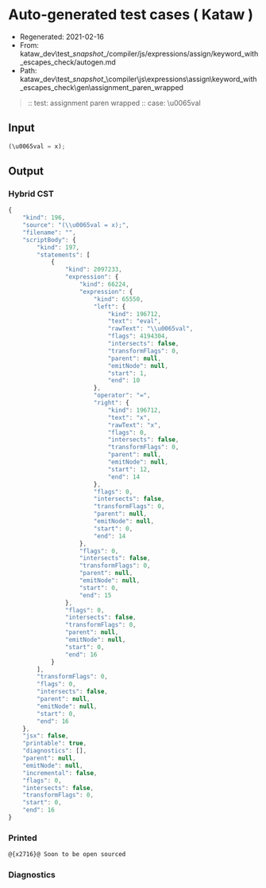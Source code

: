 # Auto-generated test cases ( Kataw )
- Regenerated: 2021-02-16
- From: kataw_dev\test\__snapshot__/compiler/js/expressions/assign/keyword_with_escapes_check/autogen.md
- Path: kataw_dev\test\__snapshot__\compiler\js\expressions\assign\keyword_with_escapes_check\gen\assignment_paren_wrapped
> :: test: assignment paren wrapped
> :: case: \u0065val
## Input

`````js
(\u0065val = x);
`````

## Output


### Hybrid CST


```javascript
{
    "kind": 196,
    "source": "(\\u0065val = x);",
    "filename": "",
    "scriptBody": {
        "kind": 197,
        "statements": [
            {
                "kind": 2097233,
                "expression": {
                    "kind": 66224,
                    "expression": {
                        "kind": 65550,
                        "left": {
                            "kind": 196712,
                            "text": "eval",
                            "rawText": "\\u0065val",
                            "flags": 4194304,
                            "intersects": false,
                            "transformFlags": 0,
                            "parent": null,
                            "emitNode": null,
                            "start": 1,
                            "end": 10
                        },
                        "operator": "=",
                        "right": {
                            "kind": 196712,
                            "text": "x",
                            "rawText": "x",
                            "flags": 0,
                            "intersects": false,
                            "transformFlags": 0,
                            "parent": null,
                            "emitNode": null,
                            "start": 12,
                            "end": 14
                        },
                        "flags": 0,
                        "intersects": false,
                        "transformFlags": 0,
                        "parent": null,
                        "emitNode": null,
                        "start": 0,
                        "end": 14
                    },
                    "flags": 0,
                    "intersects": false,
                    "transformFlags": 0,
                    "parent": null,
                    "emitNode": null,
                    "start": 0,
                    "end": 15
                },
                "flags": 0,
                "intersects": false,
                "transformFlags": 0,
                "parent": null,
                "emitNode": null,
                "start": 0,
                "end": 16
            }
        ],
        "transformFlags": 0,
        "flags": 0,
        "intersects": false,
        "parent": null,
        "emitNode": null,
        "start": 0,
        "end": 16
    },
    "jsx": false,
    "printable": true,
    "diagnostics": [],
    "parent": null,
    "emitNode": null,
    "incremental": false,
    "flags": 0,
    "intersects": false,
    "transformFlags": 0,
    "start": 0,
    "end": 16
}
```

### Printed


```javascript
@{x2716}@ Soon to be open sourced
```

### Diagnostics


```javascript

```


